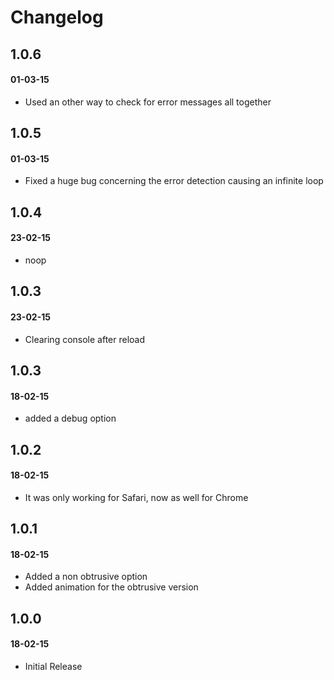 # Changelog


## 1.0.6
#### 01-03-15
- Used an other way to check for error messages all together

## 1.0.5
#### 01-03-15
- Fixed a huge bug concerning the error detection causing an infinite loop

## 1.0.4
#### 23-02-15
- noop

## 1.0.3
#### 23-02-15
- Clearing console after reload

## 1.0.3
#### 18-02-15
- added a debug option

## 1.0.2
#### 18-02-15
- It was only working for Safari, now as well for Chrome

## 1.0.1
#### 18-02-15
- Added a non obtrusive option
- Added animation for the obtrusive version

## 1.0.0
#### 18-02-15
- Initial Release



